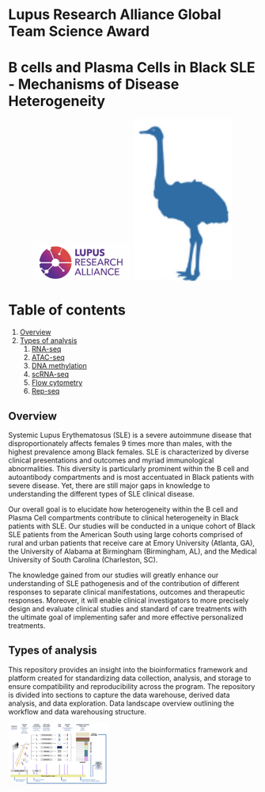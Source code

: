 # Lupus Research Alliance Global Team Science Award
# B cells and Plasma Cells in Black SLE - Mechanisms of Disease Heterogeneity
<p align="center">
<img src="https://github.com/MGupta313/LRA/blob/main/Analysis/Images/LRA%20logo.png" alt="Folders" width="200"/>
<img src="https://github.com/MGupta313/LRA/blob/main/Analysis/Images/Emupng.png" alt="Folders" width="200"/>
</p>

# Table of contents
1. [Overview](#overview)
2. [Types of analysis](#analysis)
	1. [RNA-seq](https://github.com/MGupta313/LRA/tree/main/Analysis)
	2. [ATAC-seq](https://github.com/MGupta313/LRA/tree/main/Analysis)
	3. [DNA methylation](https://github.com/MGupta313/LRA/tree/main/Analysis)
	4. [scRNA-seq](https://github.com/MGupta313/LRA/tree/main/Analysis)
	5. [Flow cytometry](https://github.com/MGupta313/LRA/tree/main/Analysis)
	6. [Rep-seq](https://github.com/MGupta313/LRA/tree/main/Analysis)


## Overview <a name="overview"></a>
Systemic Lupus Erythematosus (SLE) is a severe autoimmune disease that disproportionately affects females 9 times more than males, with the highest prevalence among Black females. SLE is characterized by diverse clinical presentations and outcomes and myriad immunological abnormalities. This diversity is particularly prominent within the B cell and autoantibody compartments and is most accentuated in Black patients with severe disease. Yet, there are still major gaps in knowledge to understanding the different types of SLE clinical disease. 

Our overall goal is to elucidate how heterogeneity within the B cell and Plasma Cell compartments contribute to clinical heterogeneity in Black patients with SLE. Our studies will be conducted in a unique cohort of Black SLE patients from the American South using large cohorts comprised of rural and urban patients that receive care at Emory University (Atlanta, GA), the University of Alabama at Birmingham (Birmingham, AL), and the Medical University of South Carolina (Charleston, SC). 

The knowledge gained from our studies will greatly enhance our understanding of SLE pathogenesis and of the contribution of different responses to separate clinical manifestations, outcomes and therapeutic responses.  Moreover, it will enable clinical investigators to more precisely design and evaluate clinical studies and standard of care treatments with the ultimate goal of implementing safer and more effective personalized treatments.  

## Types of analysis <a name="analysis"></a>
This repository provides an insight into the bioinformatics framework and platform created for standardizing data collection, analysis, and storage to ensure compatibility and reproducibility across the program. The repository is divided into sections to capture the data warehouse, derived data analysis, and data exploration. Data landscape overview outlining the workflow and data warehousing structure. 

<img src="https://github.com/MGupta313/LRA/blob/main/Analysis/Images/datatypes.png" alt="Folders" width="200"/>

